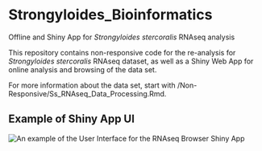 # Strongyloides_Bioinformatics
Offline and Shiny App for *Strongyloides stercoralis* RNAseq analysis 

This repository contains non-responsive code for the re-analysis for *Strongyloides stercoralis* RNAseq dataset, as well as a Shiny Web App for online analysis and browsing of the data set. 

For more information about the data set, start with /Non-Responsive/Ss_RNAseq_Data_Processing.Rmd.

## Example of Shiny App UI
![An example of the User Interface for the RNAseq Browser Shiny App](https://github.com/astrasb/Strongyloides_Bioinformatics/blob/master/Stercoralis_RNAseq_Browser/UI/Ss-RNAseq-Browser%20UI%20Example.png)
